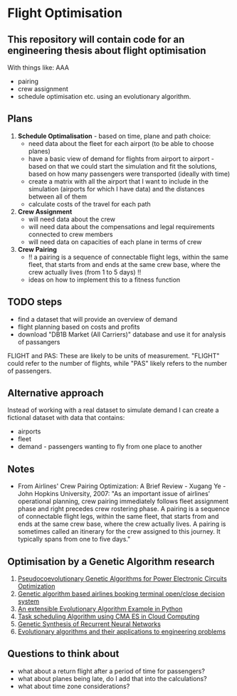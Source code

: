 # Flight Optimisation

## This repository will contain code for an engineering thesis about flight optimisation

With things like:
AAA

- pairing
- crew assignment
- schedule optimisation
etc. using an evolutionary algorithm.

## Plans

1. **Schedule Optimalisation** - based on time, plane and path choice:
    - need data about the fleet for each airport (to be able to choose planes)
    - have a basic view of demand for flights from airport to airport - based on that we could start the simulation and fit the solutions, based on how many passengers were transported (ideally with time)
    - create a matrix with all the airport that I want to include in the simulation (airports for which I have data) and the distances between all of them
    - calculate costs of the travel for each path
2. **Crew Assignment**
    - will need data about the crew
    - will need data about the compensations and legal requirements connected to crew members
    - will need data on capacities of each plane in terms of crew
3. **Crew Pairing**
    - !! a pairing is a sequence of connectable flight legs, within the same fleet, that starts from and ends at the same crew base, where the crew actually lives (from 1 to 5 days) !!
    - ideas on how to implement this to a fitness function

## TODO steps

- find a dataset that will provide an overview of demand
- flight planning based on costs and profits
- download "DB1B Market (All Carriers)" database and use it for analysis of passangers

FLIGHT and PAS: These are likely to be units of measurement. "FLIGHT" could refer to the number of flights, while "PAS" likely refers to the number of passengers.

## Alternative approach

Instead of working with a real dataset to simulate demand I can create a fictional dataset with data that contains:

- airports
- fleet
- demand - passengers wanting to fly from one place to another

## Notes

- From Airlines' Crew Pairing Optimization: A Brief Review - Xugang Ye - John Hopkins University, 2007:
"As an important issue of airlines’ operational planning, crew pairing immediately follows fleet assignment phase and right precedes crew rostering phase. A pairing is a sequence of connectable flight legs, within the same fleet, that starts from and ends at the same crew base, where the crew actually lives. A pairing is sometimes called an itinerary for the crew assigned to this journey. It typically spans from one to five days."

## Optimisation by a Genetic Algorithm research

1. [Pseudocoevolutionary Genetic Algorithms for Power Electronic Circuits Optimization](https://web.archive.org/web/20110707025618/http://www.cs.sysu.edu.cn/~jzhang/papers/SMCC.pdf#)
2. [Genetic algorithm based airlines booking terminal open/close decision system](https://dl.acm.org/doi/abs/10.1145/2345396.2345426)
3. [An extensible Evolutionary Algorithm Example in Python](https://towardsdatascience.com/an-extensible-evolutionary-algorithm-example-in-python-7372c56a557b)
4. [Task scheduling Algorithm using CMA ES in Cloud Computing](https://jacet.srbiau.ac.ir/article_10641_f33706f4f318ee00b09343d530580343.pdf)
5. [Genetic Synthesis of Recurrent Neural Networks](http://arimaa.com/arimaa/about/Thesis/Thesis.pdf)
6. [Evolutionary algorithms and their applications to engineering problems](https://link.springer.com/article/10.1007/s00521-020-04832-8)

## Questions to think about

- what about a return flight after a period of time for passengers?
- what about planes being late, do I add that into the calculations?
- what about time zone considerations?
